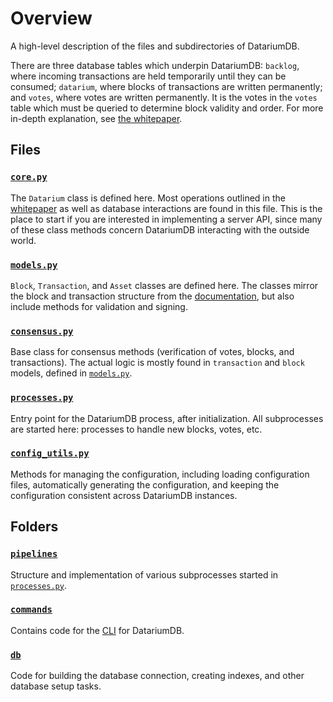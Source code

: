# Overview

A high-level description of the files and subdirectories of DatariumDB.

There are three database tables which underpin DatariumDB: `backlog`, where incoming transactions are held temporarily until they can be consumed; `datarium`, where blocks of transactions are written permanently; and `votes`, where votes are written permanently.  It is the votes in the `votes` table which must be queried to determine block validity and order. For more in-depth explanation, see [the whitepaper](https://www.datariumdb.com/whitepaper/).

## Files

### [`core.py`](./core.py)

The `Datarium` class is defined here.  Most operations outlined in the [whitepaper](https://www.datariumdb.com/whitepaper/) as well as database interactions are found in this file.  This is the place to start if you are interested in implementing a server API, since many of these class methods concern DatariumDB interacting with the outside world.

### [`models.py`](./models.py)

`Block`, `Transaction`, and `Asset` classes are defined here.  The classes mirror the block and transaction structure from the [documentation](https://docs.datariumdb.com/projects/server/en/latest/data-models/index.html), but also include methods for validation and signing.

### [`consensus.py`](./consensus.py)

Base class for consensus methods (verification of votes, blocks, and transactions).  The actual logic is mostly found in `transaction` and `block` models, defined in [`models.py`](./models.py).

### [`processes.py`](./processes.py)

Entry point for the DatariumDB process, after initialization.  All subprocesses are started here: processes to handle new blocks, votes, etc.

### [`config_utils.py`](./config_utils.py)

Methods for managing the configuration, including loading configuration files, automatically generating the configuration, and keeping the configuration consistent across DatariumDB instances.

## Folders

### [`pipelines`](./pipelines)

Structure and implementation of various subprocesses started in [`processes.py`](./processes.py).

### [`commands`](./commands)

Contains code for the [CLI](https://docs.datariumdb.com/projects/server/en/latest/server-reference/datariumdb-cli.html) for DatariumDB.

### [`db`](./db)

Code for building the database connection, creating indexes, and other database setup tasks.
